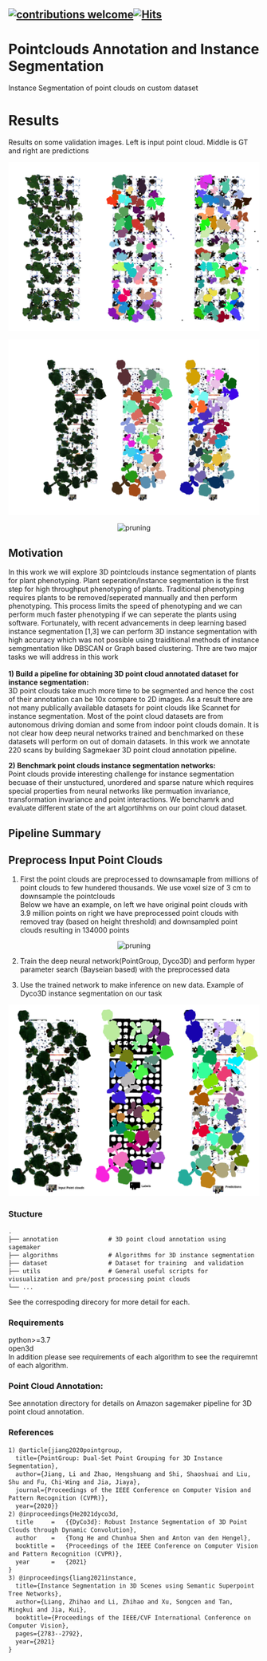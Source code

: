 
## [![contributions welcome](https://img.shields.io/badge/contributions-welcome-brightgreen.svg?style=flat)](https://github.com/Asad-Ismail/Pointclouds-Instance-Segmentation/issues)[![Hits](https://hits.seeyoufarm.com/api/count/incr/badge.svg?url=https%3A%2F%2Fgithub.com%2FAsad-Ismail%2FPointclouds-Instance-Segmentation&count_bg=%2379C83D&title_bg=%23555555&icon=&icon_color=%23E7E7E7&title=hits&edge_flat=false)](https://hits.seeyoufarm.com)

# Pointclouds Annotation and Instance Segmentation 
Instance Segmentation of point clouds on custom dataset

# Results

   Results on some validation images. Left is input point cloud. Middle is GT and right are predictions
   
  <p align="center">
    <img src="images/val_1.png" alt="pruning" />
  </p>
   <p align="center"> 
    
   <p align="center">
    <img src="images/val2.png" alt="pruning" />
  </p>
   <p align="center"> 
   
   <p align="center">
    <img src="images/val.gif" alt="pruning" />
  </p>
   <p align="center"> 



## Motivation
In this work we will explore 3D pointclouds instance segmentation of plants for plant phenotyping. Plant seperation/Instance segmentation is the first step for high throughput phenotyping of plants. Traditional phenotyping requires plants to be removed/seperated mannually and then perform phenotyping. This process limits the speed of phenotyping and we can perform much faster phenotyping if we can seperate the plants using software. Fortunately, with recent advancements in deep learning based instance segmentation [1,3] we can perform 3D instance segmentation with high accuracy which was not possible using traiditional methods of instance semgmentation like DBSCAN or Graph based clustering.  Thre are two major tasks we will address in this work\
\
**1) Build a pipeline for obtaining 3D point cloud annotated dataset for instance segmentation:** \
    3D point clouds take much more time to be segmented and hence the cost of their annotation can be 10x compare to 2D images. As a result there are not many publically available datasets for point clouds like Scannet for instance segmentation. Most of the point cloud datasets are from autonomous driving domian and some from indoor point clouds domain. It is not clear how deep neural networks trained and benchmarked on these datasets will perform on out of domain datasets. In this work we annotate 220 scans by building Sagmekaer 3D point cloud annotation pipeline.

**2) Benchmark point clouds instance segmentation networks:** \
    Point clouds provide interesting challenge for instance segmentation becuase of their unstuctured, unordered and sparse nature which requires special properties from neural networks like permuation invariance, transformation invariance and point interactions. We benchamrk and evaluate different state of the art algortihhms on our point cloud dataset.

## Pipeline Summary
## Preprocess Input Point Clouds
1) First the point clouds are preprocessed to downsamaple from millions of point clouds to few hundered thousands. We use voxel size of 3 cm to downsample the pointclouds \
Below we have an example, on left we have original point clouds with 3.9 million points on right we have preprocessed point clouds with removed tray (based on height threshold) and downsampled point clouds resulting in 134000 points 

  <p align="center">
    <img src="images/plants_preprocess.gif" alt="pruning" />
  </p>
   <p align="center"> 
    
2) Train the deep neural network(PointGroup, Dyco3D) and perform hyper parameter search (Bayseian based) with the preprocessed data 
    
3) Use the trained network to make inference on new data. Example of Dyco3D instance segmentation on our task
    
  <p align="center">
    <img src="images/image.png" alt="pruning" />
  </p>
   <p align="center">


### Stucture

    .
    ├── annotation              # 3D point cloud annotation using sagemaker 
    ├── algorithms              # Algorithms for 3D instance segmentation               
    ├── dataset                 # Dataset for training  and validation
    ├── utils                   # General useful scripts for viusualization and pre/post processing point clouds                     
    └── ...

See the correspoding direcory for more detail for each.

### Requirements

python>=3.7\
open3d\
In addition please see requirements of each algorithm to see the requiremnt of each algorithm.

    
### Point Cloud Annotation:
See annotation directory for details on Amazon sagemaker pipeline for 3D point cloud annotation. 


  
### References
```
1) @article{jiang2020pointgroup,
  title={PointGroup: Dual-Set Point Grouping for 3D Instance Segmentation},
  author={Jiang, Li and Zhao, Hengshuang and Shi, Shaoshuai and Liu, Shu and Fu, Chi-Wing and Jia, Jiaya},
  journal={Proceedings of the IEEE Conference on Computer Vision and Pattern Recognition (CVPR)},
  year={2020}}
2) @inproceedings{He2021dyco3d,
  title     =   {{DyCo3d}: Robust Instance Segmentation of 3D Point Clouds through Dynamic Convolution},
  author    =   {Tong He and Chunhua Shen and Anton van den Hengel},
  booktitle =   {Proceedings of the IEEE Conference on Computer Vision and Pattern Recognition (CVPR)},
  year      =   {2021}
}
3) @inproceedings{liang2021instance,
  title={Instance Segmentation in 3D Scenes using Semantic Superpoint Tree Networks},
  author={Liang, Zhihao and Li, Zhihao and Xu, Songcen and Tan, Mingkui and Jia, Kui},
  booktitle={Proceedings of the IEEE/CVF International Conference on Computer Vision},
  pages={2783--2792},
  year={2021}
}
  


